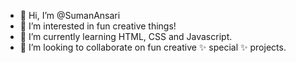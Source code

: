 - 👋 Hi, I’m @SumanAnsari
- 👀 I’m interested in fun creative things!
- 🌱 I’m currently learning HTML, CSS and Javascript.
- 💞️ I’m looking to collaborate on fun creative ✨ special ✨ projects.
